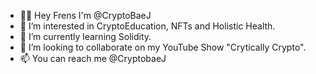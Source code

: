 - 👋🏾 Hey Frens I'm @CryptoBaeJ
- 👀 I’m interested in CryptoEducation, NFTs and Holistic Health.
- 🌱 I’m currently learning Solidity.
- 💞️ I’m looking to collaborate on my YouTube Show "Crytically Crypto". 
- 📫 You can reach me @CryptobaeJ

<!---
CryptoBaeJ/CryptoBaeJ is a ✨ special ✨ repository because its `README.md` (this file) appears on your GitHub profile.
You can click the Preview link to take a look at your changes.
--->
